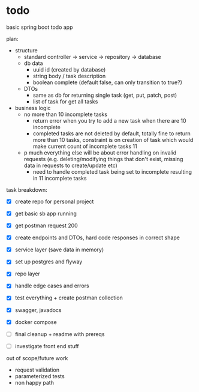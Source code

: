 # todo
basic spring boot todo app

plan:
- structure
    - standard controller -> service -> repository -> database
    - db data
        - uuid id (created by database)
        - string body / task description
        - boolean complete (default false, can only transition to true?)
    - DTOs
        - same as db for returning single task (get, put, patch, post)
        - list of task for get all tasks
- business logic
    - no more than 10 incomplete tasks
        - return error when you try to add a new task when there are 10 incomplete
        - completed tasks are not deleted by default, totally fine to return more than 10 tasks, constraint is on creation of task which would make current count of incomplete tasks 11
    - p much everything else will be about error handling on invalid requests (e.g. deleting/modifying things that don't exist, missing data in requests to create/update etc)
        - need to handle completed task being set to incomplete resulting in 11 incomplete tasks

task breakdown:

- [x] create repo for personal project
- [x] get basic sb app running
- [x] get postman request 200
- [x] create endpoints and DTOs, hard code responses in correct shape
- [x] service layer (save data in memory)
- [x] set up postgres and flyway
- [x] repo layer
- [x] handle edge cases and errors
- [x] test everything + create postman collection
- [x] swagger, javadocs
- [x] docker compose
- [ ] final cleanup + readme with prereqs
- [ ] investigate front end stuff


out of scope/future work
- request validation
- parameterized tests
- non happy path